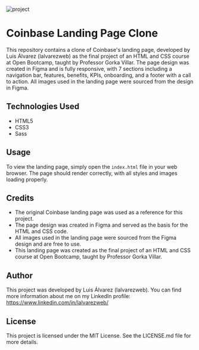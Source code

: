 ![project](https://i.imgur.com/5JhI8zp.png)

# Coinbase Landing Page Clone

This repository contains a clone of Coinbase's landing page, developed by Luis Álvarez (lalvarezweb) as the final project of an HTML and CSS course at Open Bootcamp, taught by Professor Gorka Villar. The page design was created in Figma and is fully responsive, with 7 sections including a navigation bar, features, benefits, KPIs, onboarding, and a footer with a call to action. All images used in the landing page were sourced from the design in Figma.

## Technologies Used

- HTML5
- CSS3
- Sass

## Usage

To view the landing page, simply open the `index.html` file in your web browser. The page should render correctly, with all styles and images loading properly.

## Credits

- The original Coinbase landing page was used as a reference for this project.
- The page design was created in Figma and served as the basis for the HTML and CSS code.
- All images used in the landing page were sourced from the Figma design and are free to use.
- This landing page was created as the final project of an HTML and CSS course at Open Bootcamp, taught by Professor Gorka Villar.

## Author

This project was developed by Luis Álvarez (lalvarezweb). 
You can find more information about me on my LinkedIn profile: https://www.linkedin.com/in/lalvarezweb/

## License

This project is licensed under the MIT License. See the LICENSE.md file for more details.

